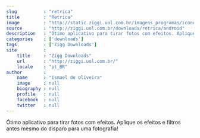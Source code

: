 ```yaml
---
slug          : "retrica"
title         : "Retrica"
image         : "http://static.ziggi.uol.com.br/imagens_programas/icone_070526e28c1f9a3f583b1f5b34662b3c_retrica.png"
source        : "http://ziggi.uol.com.br/downloads/retrica/android"
description   : "Ótimo aplicativo para tirar fotos com efeitos. Aplique os efeitos e filtros antes mesmo do disparo para uma fotografia!"
categories    : ['downloads']
tags          : ['Zigg Downloads']
site          :
    title     : "Zigg Downloads"
    url       : "http://ziggi.uol.com.br/"
    locale    : "pt_BR"
author        :
    name      : "Ismael de Oliveira"
    image     : null
    biography : null
    profile   : null
    facebook  : null
    twitter   : null
---
```


Ótimo aplicativo para tirar fotos com efeitos. Aplique os efeitos e filtros antes mesmo do disparo para uma fotografia!
